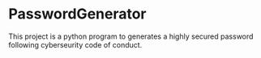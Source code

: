 # PasswordGenerator
This project is a python program to generates a highly secured password following cyberseurity code of conduct.
